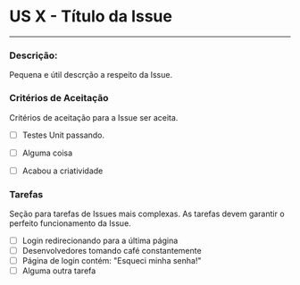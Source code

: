 # US X - Título da Issue
---
### Descrição:
Pequena e útil descrção a respeito da Issue.

### Critérios de Aceitação
Critérios de aceitação para a Issue ser aceita.
- [ ] Testes Unit passando.
- [ ] Alguma coisa
- [ ] Acabou a criatividade


### Tarefas
Seção para tarefas de Issues mais complexas. As tarefas devem garantir o perfeito funcionamento da Issue.
- [ ] Login redirecionando para a última página
- [ ] Desenvolvedores tomando café constantemente
- [ ] Página de login contém: "Esqueci minha senha!"
- [ ] Alguma outra tarefa
